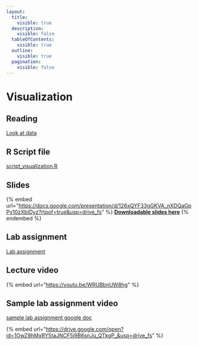```yaml
---
layout:
  title:
    visible: true
  description:
    visible: false
  tableOfContents:
    visible: true
  outline:
    visible: true
  pagination:
    visible: false
---
```


# Visualization

## Reading

[Look at data](https://drive.google.com/file/d/1-mkNa8JiPNKAY3vbAT0JWgaU-Pq2mmUt/view?usp=sharing)

## R Script file

[script\_visualization.R](https://drive.google.com/open?id=1L1tOtO6DigVmWPvrjGgdYK\_zd6-piBUb\&usp=drive\_fs)

## Slides

{% embed url="https://docs.google.com/presentation/d/126xQYF33gGKVA_nXDQaGpPy10zXbIDyz?rtpof=true&usp=drive_fs" %}
[**Downloadable slides here**](https://docs.google.com/presentation/d/126xQYF33gGKVA\_nXDQaGpPy10zXbIDyz?rtpof=true\&usp=drive\_fs)
{% endembed %}

## Lab assignment

[Lab assignment](https://docs.google.com/document/d/12BEFWXTQAEF0HAyGdqKT8Tjnj2SXdMvw/edit?usp=sharing\&ouid=100179871492576617561\&rtpof=true\&sd=true)

## Lecture video

{% embed url="https://youtu.be/WRUBbnUW8hg" %}

## Sample lab assignment video

[sample lab assignment google doc](https://docs.google.com/document/d/18TpgwaABb1w56fsl\_rghBeZx8eER3mxc?rtpof=true\&usp=drive\_fs)

{% embed url="https://drive.google.com/open?id=1OwZ8hMxRY5taJNCF5i9B6snJu_QTkgP_&usp=drive_fs" %}

